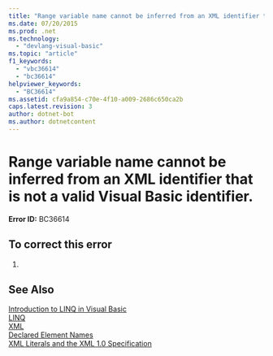 ```yaml
---
title: "Range variable name cannot be inferred from an XML identifier that is not a valid Visual Basic identifier."
ms.date: 07/20/2015
ms.prod: .net
ms.technology: 
  - "devlang-visual-basic"
ms.topic: "article"
f1_keywords: 
  - "vbc36614"
  - "bc36614"
helpviewer_keywords: 
  - "BC36614"
ms.assetid: cfa9a854-c70e-4f10-a009-2686c650ca2b
caps.latest.revision: 3
author: dotnet-bot
ms.author: dotnetcontent
---
```

# Range variable name cannot be inferred from an XML identifier that is not a valid Visual Basic identifier.
**Error ID:** BC36614  
  
## To correct this error  
  
1.  
  
## See Also  
 [Introduction to LINQ in Visual Basic](../../visual-basic/programming-guide/language-features/linq/introduction-to-linq.md)  
 [LINQ](../../visual-basic/programming-guide/language-features/linq/index.md)  
 [XML](../../visual-basic/programming-guide/language-features/xml/index.md)  
 [Declared Element Names](../../visual-basic/programming-guide/language-features/declared-elements/declared-element-names.md)  
 [XML Literals and the XML 1.0 Specification](../../visual-basic/programming-guide/language-features/xml/xml-literals-and-the-xml-1-0-specification.md)
